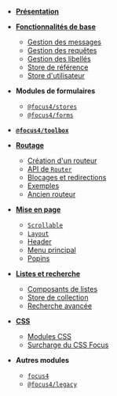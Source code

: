 -   **[Présentation](/)**

-   **[Fonctionnalités de base](basics.md)**

    -   [Gestion des messages](basics/messages.md)
    -   [Gestion des requêtes](basics/fetch.md)
    -   [Gestion des libellés](basics/translation.md)
    -   [Store de référence](basics/reference.md)
    -   [Store d'utilisateur](basics/user-store.md)

-   **Modules de formulaires**

    -   [`@focus4/stores`](stores.md "Module stores")
    -   [`@focus4/forms`](forms.md "Module forms")

-   **[`@focus4/toolbox`](toolbox.md)**

-   **[Routage](routing.md)**

    -   [Création d'un routeur](routing/make-router.md)
    -   [API de `Router`](routing/router-api.md)
    -   [Blocages et redirections](routing/block-redirect.md)
    -   [Exemples](routing/examples.md)
    -   [Ancien routeur](routing/legacy.md)

-   **[Mise en page](presentation.md)**

    -   [`Scrollable`](presentation/scrollable.md)
    -   [`Layout`](presentation/layout.md)
    -   [Header](presentation/header.md)
    -   [Menu principal](presentation/menu.md)
    -   [Popins](presentation/popins.md)

-   **[Listes et recherche](collections.md)**

    -   [Composants de listes](collections/lists)
    -   [Store de collection](collections/store)
    -   [Recherche avancée](collections/search)

-   **[CSS](css.md)**

    -   [Modules CSS](css/modules.md)
    -   [Surcharge du CSS Focus](css/injection.md)

-   **Autres modules**
    -   [`focus4`](focus4.md)
    -   [`@focus4/legacy`](legacy.md "Module legacy")
